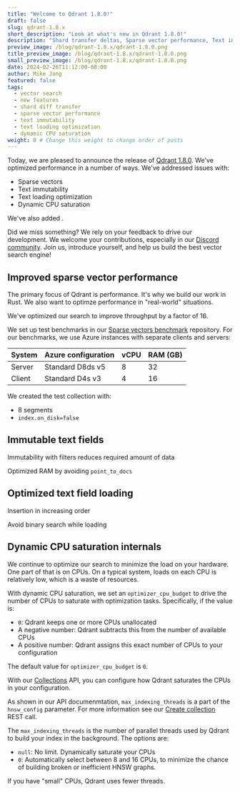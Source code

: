 ```yaml
---
title: "Welcome to Qdrant 1.8.0!"
draft: false
slug: qdrant-1.8.x 
short_description: "Look at what's new in Qdrant 1.8.0!"
description: "Shard transfer deltas, Sparse vector performance, Text index loading optimization, Text immutability, Dynamic CPU saturation" 
preview_image: /blog/qdrant-1.8.x/qdrant-1.8.0.png
title_preview_image: /blog/qdrant-1.8.x/qdrant-1.8.0.png
small_preview_image: /blog/qdrant-1.8.x/qdrant-1.8.0.png
date: 2024-02-26T11:12:00-08:00
author: Mike Jang
featured: false 
tags:
  - vector search
  - new features
  - shard diff transfer
  - sparse vector performance
  - text immutability
  - text loading optimization
  - dymamic CPU saturation
weight: 0 # Change this weight to change order of posts
---
```


Today, we are pleased to announce the release of [Qdrant 1.8.0](https://github.com/qdrant/qdrant/releases/tag/v1.8.0).
We've optimized performance in a number of ways. We've addressed issues with:

<!-- Shard deltas (deferred to v1.9) -->
- Sparse vectors
- Text immutability
- Text loading optimization
- Dynamic CPU saturation

We've also added <!-- TBD -->.

Did we miss something? We rely on your feedback to drive our development. We
welcome your contributions, especially in our [Discord community](https://qdrant.to/discord). Join us, introduce yourself, and help us build the best vector search engine!

## Improved sparse vector performance

The primary focus of Qdrant is performance. It's why we build our work in Rust.
We also want to optimze performance in "real-world" situations.

We've optimized our search to improve throughput by a factor of 16.

We set up test benchmarks in our [Sparse vectors benchmark](https://github.com/qdrant/sparse-vectors-benchmark) repository. For our benchmarks, we use Azure
instances with separate clients and servers:

| System | Azure configuration | vCPU | RAM (GB) |
|--------|---------------------|------|----------|
| Server | Standard D8ds v5    | 8    | 32       |
| Client | Standard D4s v3     | 4    | 16       |

We created the test collection with:

- 8 segments
- `index.on_disk=false`


## Immutable text fields

Immutability with filters reduces required amount of data

Optimized RAM by avoiding `point_to_docs`

## Optimized text field loading

Insertion in increasing order 

Avoid binary search while loading

## Dynamic CPU saturation internals

We continue to optimize our search to minimize the load on your hardware. One
part of that is on CPUs. On a typical system, loads on each CPU is relatively
low, which is a waste of resources.

With dynamic CPU saturation, we set an `optimizer_cpu_budget` to drive the
number of CPUs to saturate with optimization tasks. Specifically, if the
value is:

- `0`: Qdrant keeps one or more CPUs unallocated
- A negative number: Qdrant subtracts this from the number of available CPUs
- A positive number: Qdrant assigns this exact number of CPUs to your configuration

The default value for `optimizer_cpu_budget` is `0`.

With our [Collections](/documentation/concepts/collections/) API, you can 
configure how Qdrant saturates the CPUs in your configuration. 

As shown in our API documenmtation, `max_indexing_threads` is a part of the
`hnsw_config` parameter. For more information see our 
[Create collection](ihttps://qdrant.github.io/qdrant/redoc/index.html#tag/collections/operation/create_collection) REST call.

The `max_indexing_threads` is the number of parallel threads used by Qdrant
to build your index in the background. The options are:

- `null`: No limit. Dynamically saturate your CPUs
- `0`: Automatically select between 8 and 16 CPUs, to minimize the chance of
  building broken or inefficient HNSW graphs.

If you have "small" CPUs, Qdrant uses fewer threads.

